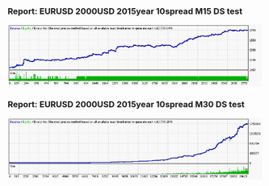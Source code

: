 
### Report: EURUSD 2000USD 2015year 10spread M15 DS test

![EURUSD 2000USD 2015year 10spread M15 DS test.txt](./EURUSD-2000USD-2015year-10spread-M15-DS-test.gif)


### Report: EURUSD 2000USD 2015year 10spread M30 DS test

![EURUSD 2000USD 2015year 10spread M30 DS test.txt](./EURUSD-2000USD-2015year-10spread-M30-DS-test.gif)

